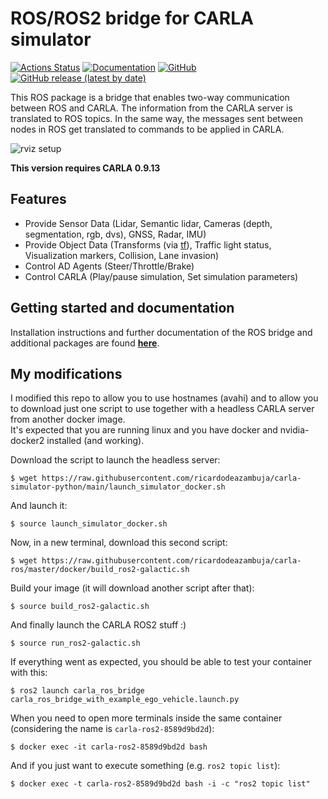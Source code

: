 # ROS/ROS2 bridge for CARLA simulator

[![Actions Status](https://github.com/carla-simulator/ros-bridge/workflows/CI/badge.svg)](https://github.com/carla-simulator/ros-bridge)
[![Documentation](https://readthedocs.org/projects/carla/badge/?version=latest)](http://carla.readthedocs.io)
[![GitHub](https://img.shields.io/github/license/carla-simulator/ros-bridge)](https://github.com/carla-simulator/ros-bridge/blob/master/LICENSE)
[![GitHub release (latest by date)](https://img.shields.io/github/v/release/carla-simulator/ros-bridge)](https://github.com/carla-simulator/ros-bridge/releases/latest)

 This ROS package is a bridge that enables two-way communication between ROS and CARLA. The information from the CARLA server is translated to ROS topics. In the same way, the messages sent between nodes in ROS get translated to commands to be applied in CARLA.

![rviz setup](./docs/images/ad_demo.png "AD Demo")

**This version requires CARLA 0.9.13**

## Features

- Provide Sensor Data (Lidar, Semantic lidar, Cameras (depth, segmentation, rgb, dvs), GNSS, Radar, IMU)
- Provide Object Data (Transforms (via [tf](http://wiki.ros.org/tf)), Traffic light status, Visualization markers, Collision, Lane invasion)
- Control AD Agents (Steer/Throttle/Brake)
- Control CARLA (Play/pause simulation, Set simulation parameters)

## Getting started and documentation

Installation instructions and further documentation of the ROS bridge and additional packages are found [__here__](https://carla.readthedocs.io/projects/ros-bridge/en/latest/).

## My modifications
I modified this repo to allow you to use hostnames (avahi) and to allow you to download just one script to use together with a headless CARLA server from another docker image.  
It's expected that you are running linux and you have docker and nvidia-docker2 installed (and working).

Download the script to launch the headless server:
```
$ wget https://raw.githubusercontent.com/ricardodeazambuja/carla-simulator-python/main/launch_simulator_docker.sh
```
And launch it:
```
$ source launch_simulator_docker.sh
```

Now, in a new terminal, download this second script:
```
$ wget https://raw.githubusercontent.com/ricardodeazambuja/carla-ros/master/docker/build_ros2-galactic.sh
```

Build your image (it will download another script after that):
```
$ source build_ros2-galactic.sh
```

And finally launch the CARLA ROS2 stuff :)
```
$ source run_ros2-galactic.sh
```

If everything went as expected, you should be able to test your container with this:
```
$ ros2 launch carla_ros_bridge carla_ros_bridge_with_example_ego_vehicle.launch.py
```

When you need to open more terminals inside the same container (considering the name is `carla-ros2-8589d9bd2d`):
```
$ docker exec -it carla-ros2-8589d9bd2d bash
```

And if you just want to execute something (e.g. `ros2 topic list`):
```
$ docker exec -t carla-ros2-8589d9bd2d bash -i -c "ros2 topic list"
```